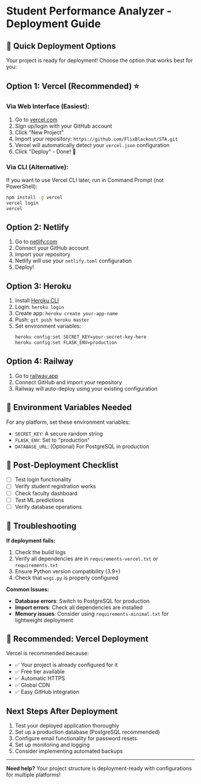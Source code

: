 # Student Performance Analyzer - Deployment Guide

## 🚀 Quick Deployment Options

Your project is ready for deployment! Choose the option that works best for you:

## Option 1: Vercel (Recommended) ⭐

### Via Web Interface (Easiest):
1. Go to [vercel.com](https://vercel.com)
2. Sign up/login with your GitHub account
3. Click "New Project"
4. Import your repository: `https://github.com/FlixBlackout/STA.git`
5. Vercel will automatically detect your `vercel.json` configuration
6. Click "Deploy" - Done! 🎉

### Via CLI (Alternative):
If you want to use Vercel CLI later, run in Command Prompt (not PowerShell):
```cmd
npm install -g vercel
vercel login
vercel
```

## Option 2: Netlify

1. Go to [netlify.com](https://netlify.com)
2. Connect your GitHub account
3. Import your repository
4. Netlify will use your `netlify.toml` configuration
5. Deploy!

## Option 3: Heroku

1. Install [Heroku CLI](https://devcenter.heroku.com/articles/heroku-cli)
2. Login: `heroku login`
3. Create app: `heroku create your-app-name`
4. Push: `git push heroku master`
5. Set environment variables:
   ```bash
   heroku config:set SECRET_KEY=your-secret-key-here
   heroku config:set FLASK_ENV=production
   ```

## Option 4: Railway

1. Go to [railway.app](https://railway.app)
2. Connect GitHub and import your repository
3. Railway will auto-deploy using your existing configuration

## 🔧 Environment Variables Needed

For any platform, set these environment variables:
- `SECRET_KEY`: A secure random string
- `FLASK_ENV`: Set to "production"
- `DATABASE_URL`: (Optional) For PostgreSQL in production

## 📝 Post-Deployment Checklist

- [ ] Test login functionality
- [ ] Verify student registration works
- [ ] Check faculty dashboard
- [ ] Test ML predictions
- [ ] Verify database operations

## 🐛 Troubleshooting

**If deployment fails:**
1. Check the build logs
2. Verify all dependencies are in `requirements-vercel.txt` or `requirements.txt`
3. Ensure Python version compatibility (3.9+)
4. Check that `wsgi.py` is properly configured

**Common Issues:**
- **Database errors**: Switch to PostgreSQL for production
- **Import errors**: Check all dependencies are installed
- **Memory issues**: Consider using `requirements-minimal.txt` for lightweight deployment

## 🎯 Recommended: Vercel Deployment

Vercel is recommended because:
- ✅ Your project is already configured for it
- ✅ Free tier available
- ✅ Automatic HTTPS
- ✅ Global CDN
- ✅ Easy GitHub integration

## Next Steps After Deployment

1. Test your deployed application thoroughly
2. Set up a production database (PostgreSQL recommended)
3. Configure email functionality for password resets
4. Set up monitoring and logging
5. Consider implementing automated backups

---

**Need help?** Your project structure is deployment-ready with configurations for multiple platforms!